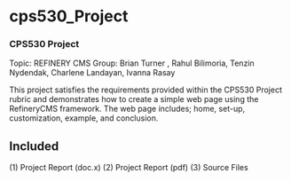# cps530_Project

### CPS530 Project 
Topic: REFINERY CMS
Group: Brian Turner , Rahul Bilimoria, Tenzin Nydendak, Charlene Landayan, Ivanna Rasay

This project satisfies the requirements provided within the CPS530 Project rubric and demonstrates how to create a simple web page using the RefineryCMS framework. The web page includes; home, set-up, customization, example, and conclusion. 


## Included

(1) Project Report (doc.x)
(2) Project Report (pdf)
(3) Source Files 







